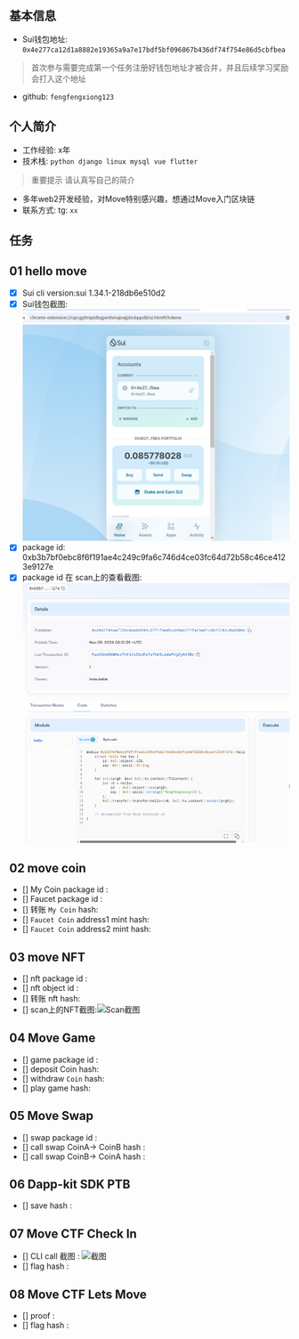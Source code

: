 ## 基本信息
- Sui钱包地址: `0x4e277ca12d1a8882e19365a9a7e17bdf5bf096867b436df74f754e86d5cbfbea`
> 首次参与需要完成第一个任务注册好钱包地址才被合并，并且后续学习奖励会打入这个地址
- github: `fengfengxiong123`

## 个人简介
- 工作经验: x年
- 技术栈: `python django linux mysql vue flutter`
> 重要提示 请认真写自己的简介
- 多年web2开发经验，对Move特别感兴趣，想通过Move入门区块链
- 联系方式: tg: `xx` 

## 任务

##   01 hello move  
- [x] Sui cli version:sui 1.34.1-218db6e510d2
- [x] Sui钱包截图: ![Sui钱包截图](./images/钱包.png)
- [x] package id: 0xb3b7bf0ebc8f6f191ae4c249c9fa6c746d4ce03fc64d72b58c46ce4123e9127e
- [x] package id 在 scan上的查看截图:![Scan截图](./images/pkg_id.png)

##   02 move coin
- [] My Coin package id : 
- [] Faucet package id : 
- [] 转账 `My Coin` hash:
- [] `Faucet Coin` address1 mint hash:
- [] `Faucet Coin` address2 mint hash:

##   03 move NFT
- [] nft package id :
- [] nft object id : 
- [] 转账 nft  hash:
- [] scan上的NFT截图:![Scan截图](./images/你的图片地址)

##   04 Move Game
- [] game package id :
- [] deposit Coin hash:
- [] withdraw `Coin` hash:
- [] play game hash:

##   05 Move Swap
- [] swap package id :
- [] call swap CoinA-> CoinB  hash :
- [] call swap CoinB-> CoinA  hash :

##   06 Dapp-kit SDK PTB
- [] save hash :

##   07 Move CTF Check In
- [] CLI call 截图 : ![截图](./images/你的图片地址)
- [] flag hash :

##   08 Move CTF Lets Move
- [] proof : 
- [] flag hash :

